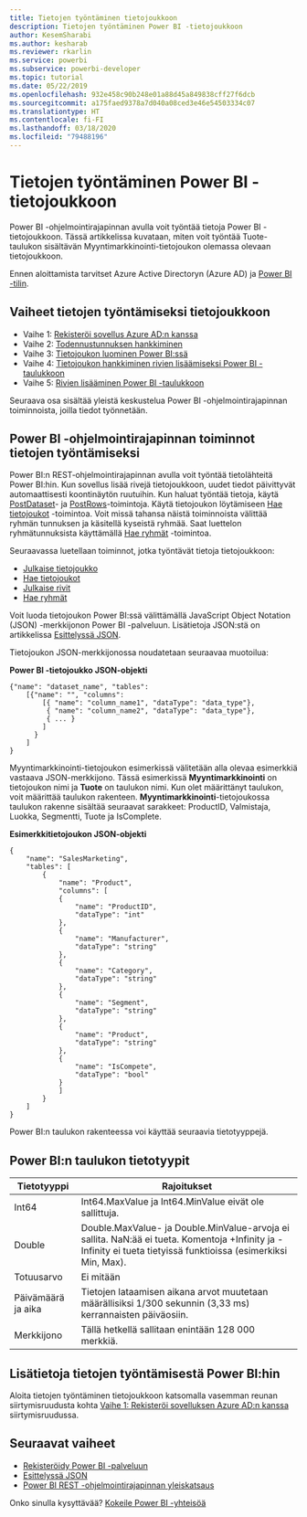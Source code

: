 ```yaml
---
title: Tietojen työntäminen tietojoukkoon
description: Tietojen työntäminen Power BI -tietojoukkoon
author: KesemSharabi
ms.author: kesharab
ms.reviewer: rkarlin
ms.service: powerbi
ms.subservice: powerbi-developer
ms.topic: tutorial
ms.date: 05/22/2019
ms.openlocfilehash: 932e458c90b248e01a88d45a849838cff27f6dcb
ms.sourcegitcommit: a175faed9378a7d040a08ced3e46e54503334c07
ms.translationtype: HT
ms.contentlocale: fi-FI
ms.lasthandoff: 03/18/2020
ms.locfileid: "79488196"
---
```

# <a name="push-data-into-a-power-bi-dataset"></a>Tietojen työntäminen Power BI -tietojoukkoon

Power BI -ohjelmointirajapinnan avulla voit työntää tietoja Power BI -tietojoukkoon. Tässä artikkelissa kuvataan, miten voit työntää Tuote-taulukon sisältävän Myyntimarkkinointi-tietojoukon olemassa olevaan tietojoukkoon.

Ennen aloittamista tarvitset Azure Active Directoryn (Azure AD) ja [Power BI -tilin](../embedded/create-an-azure-active-directory-tenant.md).

## <a name="steps-to-push-data-into-a-dataset"></a>Vaiheet tietojen työntämiseksi tietojoukkoon

* Vaihe 1: [Rekisteröi sovellus Azure AD:n kanssa ](../embedded/register-app.md)
* Vaihe 2: [Todennustunnuksen hankkiminen](walkthrough-push-data-get-token.md)
* Vaihe 3: [Tietojoukon luominen Power BI:ssä](walkthrough-push-data-create-dataset.md)
* Vaihe 4: [Tietojoukon hankkiminen rivien lisäämiseksi Power BI -taulukkoon](walkthrough-push-data-get-datasets.md)
* Vaihe 5: [Rivien lisääminen Power BI -taulukkoon](walkthrough-push-data-add-rows.md)

Seuraava osa sisältää yleistä keskustelua Power BI -ohjelmointirajapinnan toiminnoista, joilla tiedot työnnetään.

## <a name="power-bi-api-operations-to-push-data"></a>Power BI -ohjelmointirajapinnan toiminnot tietojen työntämiseksi

Power BI:n REST‑ohjelmointirajapinnan avulla voit työntää tietolähteitä Power BI:hin. Kun sovellus lisää rivejä tietojoukkoon, uudet tiedot päivittyvät automaattisesti koontinäytön ruutuihin. Kun haluat työntää tietoja, käytä [PostDataset](https://docs.microsoft.com/rest/api/power-bi/pushdatasets/datasets_postdataset)- ja [PostRows](https://docs.microsoft.com/rest/api/power-bi/pushdatasets/datasets_postrows)-toimintoja. Käytä tietojoukon löytämiseen [Hae tietojoukot](https://docs.microsoft.com/rest/api/power-bi/datasets/getdatasets) -toimintoa. Voit missä tahansa näistä toiminnoista välittää ryhmän tunnuksen ja käsitellä kyseistä ryhmää. Saat luettelon ryhmätunnuksista käyttämällä [Hae ryhmät](https://docs.microsoft.com/rest/api/power-bi/groups/getgroups) -toimintoa.

Seuraavassa luetellaan toiminnot, jotka työntävät tietoja tietojoukkoon:

* [Julkaise tietojoukko](https://docs.microsoft.com/rest/api/power-bi/pushdatasets/datasets_postdataset)
* [Hae tietojoukot](https://docs.microsoft.com/rest/api/power-bi/datasets/getdatasets)
* [Julkaise rivit](https://docs.microsoft.com/rest/api/power-bi/pushdatasets/datasets_postrows)
* [Hae ryhmät](https://docs.microsoft.com/rest/api/power-bi/groups/getgroups)

Voit luoda tietojoukon Power BI:ssä välittämällä JavaScript Object Notation (JSON) -merkkijonon Power BI -palveluun. Lisätietoja JSON:stä on artikkelissa [Esittelyssä JSON](https://json.org/).

Tietojoukon JSON-merkkijonossa noudatetaan seuraavaa muotoilua:

**Power BI -tietojoukko JSON-objekti**

    {"name": "dataset_name", "tables":
        [{"name": "", "columns":
            [{ "name": "column_name1", "dataType": "data_type"},
             { "name": "column_name2", "dataType": "data_type"},
             { ... }
            ]
          }
        ]
    }

Myyntimarkkinointi-tietojoukon esimerkissä välitetään alla olevaa esimerkkiä vastaava JSON-merkkijono. Tässä esimerkissä **Myyntimarkkinointi** on tietojoukon nimi ja **Tuote** on taulukon nimi. Kun olet määrittänyt taulukon, voit määrittää taulukon rakenteen. **Myyntimarkkinointi**-tietojoukossa taulukon rakenne sisältää seuraavat sarakkeet: ProductID, Valmistaja, Luokka, Segmentti, Tuote ja IsComplete.

**Esimerkkitietojoukon JSON-objekti**

    {
        "name": "SalesMarketing",
        "tables": [
            {
                "name": "Product",
                "columns": [
                {
                    "name": "ProductID",
                    "dataType": "int"
                },
                {
                    "name": "Manufacturer",
                    "dataType": "string"
                },
                {
                    "name": "Category",
                    "dataType": "string"
                },
                {
                    "name": "Segment",
                    "dataType": "string"
                },
                {
                    "name": "Product",
                    "dataType": "string"
                },
                {
                    "name": "IsCompete",
                    "dataType": "bool"
                }
                ]
            }
        ]
    }

Power BI:n taulukon rakenteessa voi käyttää seuraavia tietotyyppejä.

## <a name="power-bi-table-data-types"></a>Power BI:n taulukon tietotyypit

| **Tietotyyppi** | **Rajoitukset** |
| --- | --- |
| Int64 |Int64.MaxValue ja Int64.MinValue eivät ole sallittuja. |
| Double |Double.MaxValue- ja Double.MinValue-arvoja ei sallita. NaN:ää ei tueta. Komentoja +Infinity ja -Infinity ei tueta tietyissä funktioissa (esimerkiksi Min, Max). |
| Totuusarvo |Ei mitään |
| Päivämäärä ja aika |Tietojen lataamisen aikana arvot muutetaan määrällisiksi 1/300 sekunnin (3,33 ms) kerrannaisten päiväosiin. |
| Merkkijono |Tällä hetkellä sallitaan enintään 128 000 merkkiä. |

## <a name="learn-more-about-pushing-data-into-power-bi"></a>Lisätietoja tietojen työntämisestä Power BI:hin

Aloita tietojen työntäminen tietojoukkoon katsomalla vasemman reunan siirtymisruudusta kohta [Vaihe 1: Rekisteröi sovelluksen Azure AD:n kanssa](../embedded/register-app.md) siirtymisruudussa.

## <a name="next-steps"></a>Seuraavat vaiheet

* [Rekisteröidy Power BI -palveluun](../embedded/create-an-azure-active-directory-tenant.md)  
* [Esittelyssä JSON](https://json.org/)  
* [Power BI REST -ohjelmointirajapinnan yleiskatsaus](overview-of-power-bi-rest-api.md)  

Onko sinulla kysyttävää? [Kokeile Power BI -yhteisöä](https://community.powerbi.com/)